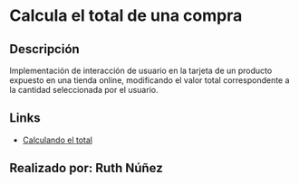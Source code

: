 # Calcula el total de una compra

## Descripción
Implementación de interacción de usuario en la tarjeta de un producto expuesto en una tienda online, modificando el valor total correspondente a la cantidad seleccionada por el usuario.

## Links
- [Calculando el total](https://elizabethnunez.github.io/desafio-js-calculando-el-total/) 

## Realizado por: Ruth Núñez